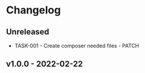# Changelog 

## Unreleased

- TASK-001 - Create composer needed files - PATCH

## v1.0.0 - 2022-02-22

